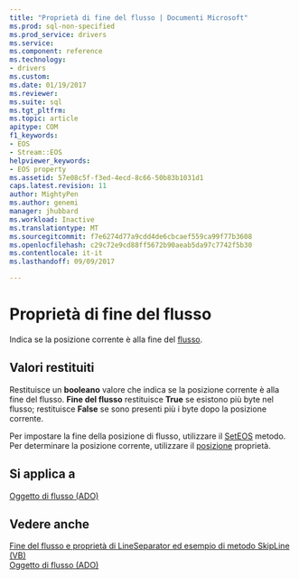 ```yaml
---
title: "Proprietà di fine del flusso | Documenti Microsoft"
ms.prod: sql-non-specified
ms.prod_service: drivers
ms.service: 
ms.component: reference
ms.technology:
- drivers
ms.custom: 
ms.date: 01/19/2017
ms.reviewer: 
ms.suite: sql
ms.tgt_pltfrm: 
ms.topic: article
apitype: COM
f1_keywords:
- EOS
- Stream::EOS
helpviewer_keywords:
- EOS property
ms.assetid: 57e08c5f-f3ed-4ecd-8c66-50b83b1031d1
caps.latest.revision: 11
author: MightyPen
ms.author: genemi
manager: jhubbard
ms.workload: Inactive
ms.translationtype: MT
ms.sourcegitcommit: f7e6274d77a9cdd4de6cbcaef559ca99f77b3608
ms.openlocfilehash: c29c72e9cd88ff5672b90aeab5da97c7742f5b30
ms.contentlocale: it-it
ms.lasthandoff: 09/09/2017

---
```

# <a name="eos-property"></a>Proprietà di fine del flusso
Indica se la posizione corrente è alla fine del [flusso](../../../ado/reference/ado-api/stream-object-ado.md).  
  
## <a name="return-values"></a>Valori restituiti  
 Restituisce un **booleano** valore che indica se la posizione corrente è alla fine del flusso. **Fine del flusso** restituisce **True** se esistono più byte nel flusso; restituisce **False** se sono presenti più i byte dopo la posizione corrente.  
  
 Per impostare la fine della posizione di flusso, utilizzare il [SetEOS](../../../ado/reference/ado-api/seteos-method.md) metodo. Per determinare la posizione corrente, utilizzare il [posizione](../../../ado/reference/ado-api/position-property-ado.md) proprietà.  
  
## <a name="applies-to"></a>Si applica a  
 [Oggetto di flusso (ADO)](../../../ado/reference/ado-api/stream-object-ado.md)  
  
## <a name="see-also"></a>Vedere anche  
 [Fine del flusso e proprietà di LineSeparator ed esempio di metodo SkipLine (VB)](../../../ado/reference/ado-api/eos-and-lineseparator-properties-and-skipline-method-example-vb.md)   
 [Oggetto di flusso (ADO)](../../../ado/reference/ado-api/stream-object-ado.md)

